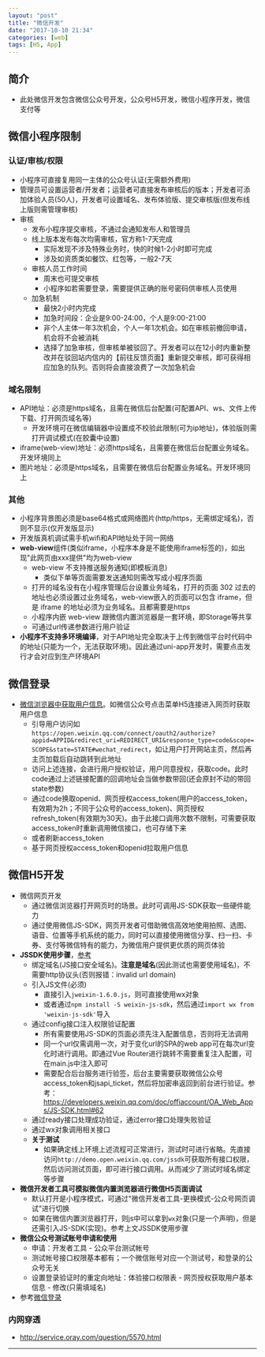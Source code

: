```yaml
---
layout: "post"
title: "微信开发"
date: "2017-10-10 21:34"
categories: [web]
tags: [H5, App]
---
```


## 简介

- 此处微信开发包含微信公众号开发，公众号H5开发，微信小程序开发，微信支付等

## 微信小程序限制

### 认证/审核/权限

- 小程序可直接复用同一主体的公众号认证(无需额外费用)
- 管理员可设置运营者/开发者；运营者可直接发布审核后的版本；开发者可添加体验人员(50人)，开发者可设置域名、发布体验版、提交审核版(但发布线上版则需管理审核)
- 审核
    - 发布小程序提交审核，不通过会通知发布人和管理员
    - 线上版本发布每次均需审核，官方称1-7天完成
        - 实际发现不涉及特殊业务时，快的时候1-2小时即可完成
        - 涉及如资质类如餐饮、红包等，一般2-7天
    - 审核人员工作时间
        - 周末也可提交审核
        - 小程序如若需要登录，需要提供正确的账号密码供审核人员使用
    - 加急机制
        - 最快2小时内完成
        - 加急时间段：企业是9:00-24:00，个人是9:00-21:00
        - 非个人主体一年3次机会，个人一年1次机会。如在审核前撤回申请，机会将不会被消耗
        - 选择了加急审核，但审核单被驳回了。开发者可以在12小时内重新整改并在驳回站内信内的【前往反馈页面】重新提交审核，即可获得相应加急的队列。否则将会直接浪费了一次加急机会

### 域名限制

- API地址：必须是https域名，且需在微信后台配置(可配置API、ws、文件上传下载、打开网页域名等)
    - 开发环境可在微信编辑器中设置成不校验此限制(可为ip地址)，体验版则需打开调试模式(在胶囊中设置)
- iframe(web-view)地址：必须https域名，且需要在微信后台配置业务域名。开发环境同上
- 图片地址：必须是https域名，且需要在微信后台配置业务域名。开发环境同上

### 其他

- 小程序背景图必须是base64格式或网络图片(http/https，无需绑定域名)，否则不显示(仅开发版显示)
- 开发版真机调试需手机wifi和API地址处于同一网络
- **web-view**组件(类似iframe，小程序本身是不能使用iframe标签的)，如出现"此网页由xxx提供"均为web-view
    - web-view 不支持推送服务通知(即模板消息)
        - 类似下单等页面需要发送通知则需改写成小程序页面
    - 打开的域名没有在小程序管理后台设置业务域名，打开的页面 302 过去的地址也必须设置过业务域名，web-view嵌入的页面可以包含 iframe，但是 iframe 的地址必须为业务域名。且都需要是https
    - 小程序内嵌 web-view 跟微信内置浏览器是一套环境，即Storage等共享
    - 可通过url传递参数进行用户验证
- **小程序不支持多环境编译**，对于API地址完全取决于上传到微信平台时代码中的地址(只能为一个，无法获取环境)。因此通过uni-app开发时，需要点击发行才会对应到生产环境API

## 微信登录

- [微信浏览器中获取用户信息](https://developers.weixin.qq.com/doc/offiaccount/OA_Web_Apps/Wechat_webpage_authorization.html)。如微信公众号点击菜单H5连接进入网页时获取用户信息
    - 引导用户访问如`https://open.weixin.qq.com/connect/oauth2/authorize?appid=APPID&redirect_uri=REDIRECT_URI&response_type=code&scope=SCOPE&state=STATE#wechat_redirect`，如让用户打开网站主页，然后再主页加载后自动跳转到此地址
    - 访问上述连接，会进行用户授权验证，用户同意授权，获取code。此时code通过上述链接配置的回调地址会当做参数带回(还会原封不动的带回state参数)
    - 通过code换取openid、网页授权access_token(用户的access_token，有效期为2h；不同于公众号的access_token)、网页授权refresh_token(有效期为30天)。由于此接口调用次数不限制，可需要获取access_token时重新调用微信接口，也可存储下来
    - 或者刷新access_token
    - 基于网页授权access_token和openid拉取用户信息

## 微信H5开发

- 微信网页开发
    - 通过微信浏览器打开网页时的场景。此时可调用JS-SDK获取一些硬件能力
    - 通过使用微信JS-SDK，网页开发者可借助微信高效地使用拍照、选图、语音、位置等手机系统的能力，同时可以直接使用微信分享、扫一扫、卡券、支付等微信特有的能力，为微信用户提供更优质的网页体验
- **JSSDK使用步骤**，[参考](https://developers.weixin.qq.com/doc/offiaccount/OA_Web_Apps/JS-SDK.html)
    - 绑定域名(JS接口安全域名)。**注意是域名**(因此测试也需要使用域名)，不需要http协议头(否则报错：invalid url domain)
    - 引入JS文件(必须)
        - 直接引入`jweixin-1.6.0.js`，则可直接使用wx对象
        - 或者通过`npm install -S weixin-js-sdk`，然后通过`import wx from 'weixin-js-sdk'`导入
    - 通过config接口注入权限验证配置
        - 所有需要使用JS-SDK的页面必须先注入配置信息，否则将无法调用
        - 同一个url仅需调用一次，对于变化url的SPA的web app可在每次url变化时进行调用。即通过Vue Router进行跳转不需要重复注入配置，可在main.js中注入即可
        - 需要配合后台服务进行验签，后台主要需要获取微信公众号access_token和jsapi_ticket，然后将加密串返回到前台进行验证。参考：https://developers.weixin.qq.com/doc/offiaccount/OA_Web_Apps/JS-SDK.html#62
    - 通过ready接口处理成功验证，通过error接口处理失败验证
    - 通过wx对象调用相关接口
    - **关于测试**
        - 如果确定线上环境上述流程可正常进行，测试时可进行省略。先直接访问`http://demo.open.weixin.qq.com/jssdk`可获取所有接口权限，然后访问测试页面，即可进行接口调用。从而减少了测试时域名绑定等步骤
- **微信开发者工具可模拟微信内置浏览器进行微信H5页面调试**
    - 默认打开是小程序模式，可通过"微信开发者工具-更换模式-公众号网页调试"进行切换
    - 如果在微信内置浏览器打开，则js中可以拿到`wx`对象(只是一个声明)，但是还需引入JS-SDK(实现)。参考上文JSSDK使用步骤
- **微信公众号测试账号申请和使用**
    - 申请：开发者工具 - 公众平台测试帐号
    - 测试帐号接口权限基本都有；一个微信账号对应一个测试号，和登录的公众号无关
    - 设置登录验证时的重定向地址：体验接口权限表 - 网页授权获取用户基本信息 - 修改(只需填域名)
- 参考[微信登录](#微信登录)

### 内网穿透

- http://service.oray.com/question/5570.html











---
